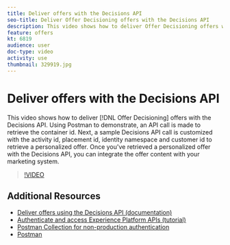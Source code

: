 ```yaml
---
title: Deliver offers with the Decisions API
seo-title: Deliver Offer Decisioning offers with the Decisions API
description: This video shows how to deliver Offer Decisioning offers with the Decisions API. 
feature: offers
kt: 6819
audience: user
doc-type: video
activity: use
thumbnail: 329919.jpg
---
```


# Deliver offers with the Decisions API

This video shows how to deliver [!DNL Offer Decisioning] offers with the Decisions API. Using Postman to demonstrate, an API call is made to retrieve the container id. Next, a sample Decisions API call is customized with the activity id, placement id, identity namespace and customer id to retrieve a personalized offer. Once you've retrieved a personalized offer with the Decisions API, you can integrate the offer content with your marketing system.

>[!VIDEO](https://video.tv.adobe.com/v/329919?quality=12&learn=on)


## Additional Resources

* [Deliver offers using the Decisions API (documentation)](https://experienceleague.adobe.com/docs/offer-decisioning/using/api-reference/offer-delivery/deliver-offers.html)
* [Authenticate and access Experience Platform APIs (tutorial)](https://experienceleague.adobe.com/docs/platform-learn/tutorials/platform-api-authentication.html)
* [Postman Collection for non-production authentication](https://github.com/adobe/experience-platform-postman-samples/tree/master/apis/ims)
* [Postman](https://www.postman.com/)